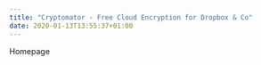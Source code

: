 ```yaml
---
title: "Cryptomator - Free Cloud Encryption for Dropbox & Co"
date: 2020-01-13T13:55:37+01:00
---
```


Homepage